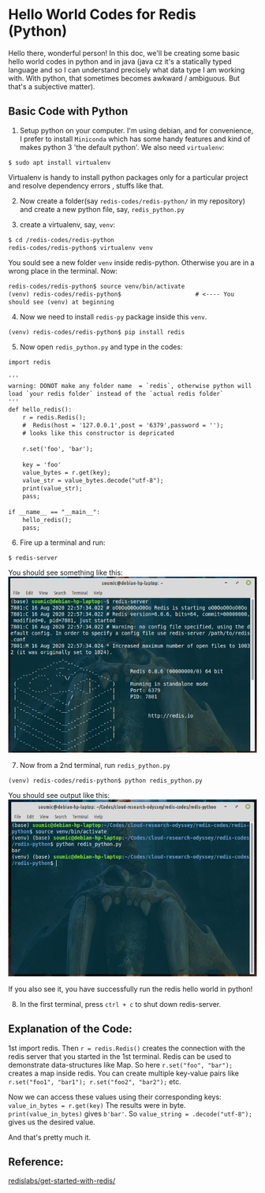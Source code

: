 # Hello World Codes for Redis (Python)
Hello there, wonderful person! In this doc, we'll be creating some basic hello world codes in python
and in java (java cz it's a statically typed language and so I can understand precisely what data type I am working with. With python, that sometimes becomes awkward / ambiguous. But that's a subjective matter).

## Basic Code with Python
1. Setup python on your computer. I'm using debian, and for convenience, I prefer to install `Miniconda` which has some handy features and kind of makes python 3 'the default python'. We also need
`virtualenv`:
```
$ sudo apt install virtualenv
```
Virtualenv is handy to install python packages only for a particular project and resolve dependency errors , stuffs like that.

2. Now create a folder(say `redis-codes/redis-python/` in my repository) and create a new python file, say, `redis_python.py`

3. create a virtualenv, say, `venv`:
```
$ cd /redis-codes/redis-python
redis-codes/redis-python$ virtualenv venv
```
You sould see a new folder `venv` inside redis-python. Otherwise you are in a wrong place in the terminal.
Now:
```
redis-codes/redis-python$ source venv/bin/activate
(venv) redis-codes/redis-python$                     # <---- You should see (venv) at beginning
```
4. Now we need to install `redis-py` package inside this `venv`.
```
(venv) redis-codes/redis-python$ pip install redis
```

5. Now open `redis_python.py` and type in the codes:
```
import redis

''' 
warning: DONOT make any folder name  = `redis`, otherwise python will load `your redis folder` instead of the `actual redis folder`
'''
def hello_redis():
    r = redis.Redis(); 
    #  Redis(host = '127.0.0.1',post = '6379',password = ''); 
    # looks like this constructor is depricated
    
    r.set('foo', 'bar');

    key = 'foo'
    value_bytes = r.get(key);
    value_str = value_bytes.decode("utf-8");
    print(value_str);
    pass;

if __name__ == "__main__":
    hello_redis();
    pass;
```

6. Fire up a terminal and run:
```
$ redis-server
```
You should see something like this:
![Initial Setup](1-redis-start-server.png)

7. Now from a 2nd terminal, run `redis_python.py`
```
(venv) redis-codes/redis-python$ python redis_python.py
```
You should see output like this:
![Initial Setup](2-redis-python-output.png)

If you also see it, you have successfully run the redis hello world in python!

8. In the first terminal, press `ctrl + c` to shut down redis-server.

## Explanation of the Code:
1st import redis. Then `r = redis.Redis()` creates the connection with the redis server that
you started in the 1st terminal. Redis can be used to demonstrate data-structures like Map.
So here `r.set("foo", "bar");` creates a map inside redis. You can create multiple key-value 
pairs like `r.set("foo1", "bar1"); r.set("foo2", "bar2");` etc. 

Now we can access these values using their corresponding keys:
`value_in_bytes = r.get(key)`
The results were in byte. `print(value_in_bytes)` gives `b'bar'`. 
So `value_string = .decode("utf-8");` gives us the desired value.

And that's pretty much it.

## Reference:
[redislabs/get-started-with-redis/](https://redislabs.com/get-started-with-redis/)